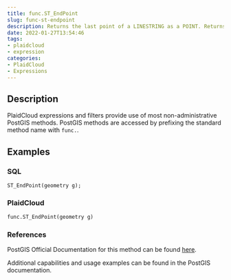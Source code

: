 ```yaml
---
title: func.ST_EndPoint
slug: func-st-endpoint
description: Returns the last point of a LINESTRING as a POINT. Returns NULL if the input is not a LINESTRING
date: 2022-01-27T13:54:46
tags:
- plaidcloud
- expression
categories:
- PlaidCloud
- Expressions
---
```



## Description


PlaidCloud expressions and filters provide use of most non-administrative PostGIS methods. PostGIS methods are accessed by prefixing the standard method name with `func.`.



## Examples


### SQL



```
ST_EndPoint(geometry g);
```

  



### PlaidCloud



```python
func.ST_EndPoint(geometry g)
```

  



### References


PostGIS Official Documentation for this method can be found [here](https://postgis.net/docs/manual-3.1/ST_EndPoint.html).



Additional capabilities and usage examples can be found in the PostGIS documentation.

